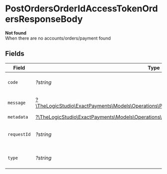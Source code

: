 # PostOrdersOrderIdAccessTokenOrdersResponseBody

**Not found**\
When there are no accounts/orders/payment found



## Fields

| Field                                                                                                                                                              | Type                                                                                                                                                               | Required                                                                                                                                                           | Description                                                                                                                                                        | Example                                                                                                                                                            |
| ------------------------------------------------------------------------------------------------------------------------------------------------------------------ | ------------------------------------------------------------------------------------------------------------------------------------------------------------------ | ------------------------------------------------------------------------------------------------------------------------------------------------------------------ | ------------------------------------------------------------------------------------------------------------------------------------------------------------------ | ------------------------------------------------------------------------------------------------------------------------------------------------------------------ |
| `code`                                                                                                                                                             | *?string*                                                                                                                                                          | :heavy_minus_sign:                                                                                                                                                 | Code of the api error.                                                                                                                                             | order-validation-error                                                                                                                                             |
| `message`                                                                                                                                                          | [?\TheLogicStudio\ExactPayments\Models\Operations\PostOrdersOrderIdAccessTokenOrdersMessage](../../Models/Operations/PostOrdersOrderIdAccessTokenOrdersMessage.md) | :heavy_minus_sign:                                                                                                                                                 | Message explaining the error.                                                                                                                                      |                                                                                                                                                                    |
| `metadata`                                                                                                                                                         | [?\TheLogicStudio\ExactPayments\Models\Operations\PostOrdersOrderIdAccessTokenMetadata](../../Models/Operations/PostOrdersOrderIdAccessTokenMetadata.md)           | :heavy_minus_sign:                                                                                                                                                 | N/A                                                                                                                                                                |                                                                                                                                                                    |
| `requestId`                                                                                                                                                        | *?string*                                                                                                                                                          | :heavy_minus_sign:                                                                                                                                                 | Identifier of the request.                                                                                                                                         | bcc78633-cd09-4e7d-8f3b-d593fdc1439c                                                                                                                               |
| `type`                                                                                                                                                             | *?string*                                                                                                                                                          | :heavy_minus_sign:                                                                                                                                                 | Type of the external error.                                                                                                                                        | api-error                                                                                                                                                          |